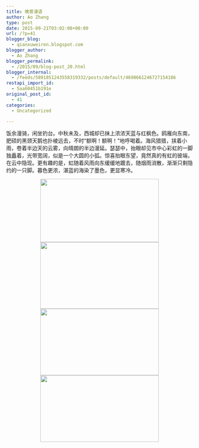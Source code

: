 ```yaml
---
title: 晚景漫语
author: Ao Zhang
type: post
date: 2015-09-21T03:02:00+00:00
url: /?p=41
blogger_blog:
  - qianxuweiren.blogspot.com
blogger_author:
  - Ao Zhang
blogger_permalink:
  - /2015/09/blog-post_20.html
blogger_internal:
  - /feeds/5891851243558319332/posts/default/4698661246727154186
restapi_import_id:
  - 5aa60451b191e
original_post_id:
  - 41
categories:
  - Uncategorized

---
```

饭余漫骑，闲坐钓台。中秋未及，西城却已抹上浓浓天蓝与红枫色。鸥雁向东南，肥硕的黑颈天鹅也扑棱远去，不时“额啊！额啊！”地呼喝着。海风猎猎，挟着小雨，卷着半边天的云雾，向晴朗的半边漫延。瑟瑟中，抬眼却见市中心彩虹的一脚独矗着，光带宽阔，似是一个大圆的小弧。惊喜抬眼东望，竟然真的有虹的彼端，在云中隐现。更有趣的是，虹随着风雨向东缓缓地踱去，随烟雨消散，渐渐只剩隐约的一只脚。暮色更浓，湛蓝的海染了墨色，更显寒冷。

<div style="clear:both;text-align:center;">
  <a href="http://wp.docker.localhost:8000/wp-content/uploads/2018/03/aed00-20150920_184432-1.jpg" style="margin-left:1em;margin-right:1em;"><img loading="lazy" decoding="async" border="0" height="171" src="http://wp.docker.localhost:8000/wp-content/uploads/2018/03/aed00-20150920_184432-1.jpg?w=300" width="320" /></a>
</div>



<div style="clear:both;text-align:center;">
  <a href="http://wp.docker.localhost:8000/wp-content/uploads/2018/03/ab2df-20150920_184254-1.jpg" style="margin-left:1em;margin-right:1em;"><img loading="lazy" decoding="async" border="0" height="180" src="http://wp.docker.localhost:8000/wp-content/uploads/2018/03/ab2df-20150920_184254-1.jpg?w=300" width="320" /></a>
</div>



<div style="clear:both;text-align:center;">
  <a href="http://wp.docker.localhost:8000/wp-content/uploads/2018/03/59e75-20150920_184142-1.jpg" style="margin-left:1em;margin-right:1em;"><img loading="lazy" decoding="async" border="0" height="180" src="http://wp.docker.localhost:8000/wp-content/uploads/2018/03/59e75-20150920_184142-1.jpg?w=300" width="320" /></a>
</div>



<div style="clear:both;text-align:center;">
  <a href="http://wp.docker.localhost:8000/wp-content/uploads/2018/03/83bbb-20150920_183907-1.jpg" style="margin-left:1em;margin-right:1em;"><img loading="lazy" decoding="async" border="0" height="180" src="http://wp.docker.localhost:8000/wp-content/uploads/2018/03/83bbb-20150920_183907-1.jpg?w=300" width="320" /></a>
</div>